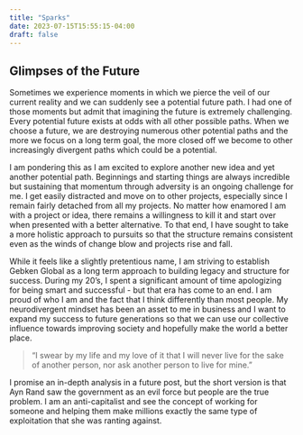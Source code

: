 ```yaml
---
title: "Sparks"
date: 2023-07-15T15:55:15-04:00
draft: false
---
```


## Glimpses of the Future

Sometimes we experience moments in which we pierce the veil of our current reality and we can suddenly see a potential future path. I had one of those moments but admit that imagining the future is extremely challenging. Every potential future exists at odds with all other possible paths. When we choose a future, we are destroying numerous other potential paths and the more we focus on a long term goal, the more closed off we become to other increasingly divergent paths which could be a potential.

I am pondering this as I am excited to explore another new idea and yet another potential path. Beginnings and starting things are always incredible but sustaining that momentum through adversity is an ongoing challenge for me. I get easily distracted and move on to other projects, especially since I remain fairly detached from all my projects. No matter how enamored I am with a project or idea, there remains a willingness to kill it and start over when presented with a better alternative. To that end, I have sought to take a more holistic approach to pursuits so that the structure remains consistent even as the winds of change blow and projects rise and fall.

While it feels like a slightly pretentious name, I am striving to establish Gebken Global as a long term approach to building legacy and structure for success. During my 20’s, I spent a significant amount of time apologizing for being smart and successful - but that era has come to an end. I am proud of who I am and the fact that I think differently than most people. My neurodivergent mindset has been an asset to me in business and I want to expand my success to future generations so that we can use our collective influence towards improving society and hopefully make the world a better place.

>“I swear by my life and my love of it that I will never live for the sake of another person, nor ask another person to live for mine.”

I promise an in-depth analysis in a future post, but the short version is that Ayn Rand saw the government as an evil force but people are the true problem. I am an anti-capitalist and see the concept of working for someone and helping them make millions exactly the same type of exploitation that she was ranting against.





